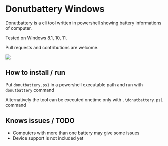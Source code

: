 # Donutbattery Windows

Donutbattery is a cli tool written in powershell showing battery informations of computer.

Tested on Windows 8.1, 10, 11.

Pull requests and contributions are welcome.

<img src="https://i.imgur.com/u5fm8VR.png" >

## How to install / run
Put `donutbattery.ps1` in a powershell executable path and run with `donutbattery` command

Alternatively the tool can be executed onetime only with `.\donutbattery.ps1` command

## Knows issues / TODO
* Computers with more than one battery may give some issues
* Device support is not included yet